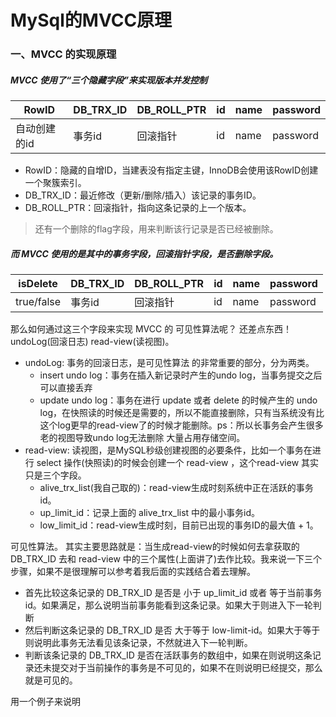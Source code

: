 # MySql的MVCC原理

### 一、MVCC 的实现原理

##### 	MVCC 使用了“三个隐藏字段”来实现版本并发控制

| RowID        | DB_TRX_ID | DB_ROLL_PTR | id   | name | password |
| ------------ | --------- | ----------- | ---- | ---- | -------- |
| 自动创建的id | 事务id    | 回滚指针    | id   | name | password |

- RowID：隐藏的自增ID，当建表没有指定主键，InnoDB会使用该RowID创建一个聚簇索引。
- DB_TRX_ID：最近修改（更新/删除/插入）该记录的事务ID。
- DB_ROLL_PTR：回滚指针，指向这条记录的上一个版本。

> 还有一个删除的flag字段，用来判断该行记录是否已经被删除。

##### 而 MVCC 使用的是其中的事务字段，回滚指针字段，是否删除字段。

| isDelete   | DB_TRX_ID | DB_ROLL_PTR | id   | name | password |
| ---------- | --------- | ----------- | ---- | ---- | -------- |
| true/false | 事务id    | 回滚指针    | id   | name | password |

那么如何通过这三个字段来实现 MVCC 的 可见性算法呢？ 还差点东西！undoLog(回滚日志) read-view(读视图)。

- undoLog: 事务的回滚日志，是可见性算法 的非常重要的部分，分为两类。
  - insert undo log：事务在插入新记录时产生的undo log，当事务提交之后可以直接丢弃
  - update undo log：事务在进行 update 或者 delete 的时候产生的 undo log，在快照读的时候还是需要的，所以不能直接删除，只有当系统没有比这个log更早的read-view了的时候才能删除。ps：所以长事务会产生很多老的视图导致undo log无法删除 大量占用存储空间。
- read-view: 读视图，是MySQL秒级创建视图的必要条件，比如一个事务在进行 select 操作(快照读)的时候会创建一个 read-view ，这个read-view 其实只是三个字段。
  - alive_trx_list(我自己取的)：read-view生成时刻系统中正在活跃的事务id。
  - up_limit_id：记录上面的 alive_trx_list 中的最小事务id。
  - low_limit_id：read-view生成时刻，目前已出现的事务ID的最大值 + 1。

可见性算法。 其实主要思路就是：当生成read-view的时候如何去拿获取的 DB_TRX_ID 去和 read-view 中的三个属性(上面讲了)去作比较。我来说一下三个步骤，如果不是很理解可以参考着我后面的实践结合着去理解。

- 首先比较这条记录的 DB_TRX_ID 是否是 小于 up_limit_id 或者 等于当前事务id。如果满足，那么说明当前事务能看到这条记录。如果大于则进入下一轮判断
- 然后判断这条记录的 DB_TRX_ID 是否 大于等于 low-limit-id。如果大于等于则说明此事务无法看见该条记录，不然就进入下一轮判断。
- 判断该条记录的 DB_TRX_ID 是否在活跃事务的数组中，如果在则说明这条记录还未提交对于当前操作的事务是不可见的，如果不在则说明已经提交，那么就是可见的。



用一个例子来说明